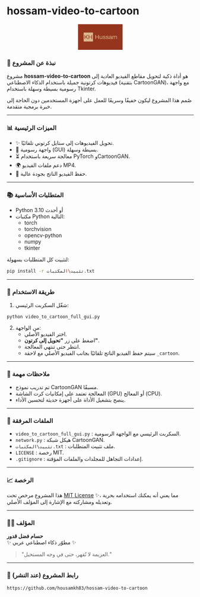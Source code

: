 # hossam-video-to-cartoon

<p align="center">
  <img src="assets/logo.png" alt="شعار KH" width="120"/> <!-- تأكد من وضع الشعار في مجلد assets -->
</p>


### 🔖 نبذة عن المشروع

مشروع **hossam-video-to-cartoon** هو أداة ذكية لتحويل مقاطع الفيديو العادية إلى فيديوهات كرتونية جميلة باستخدام الذكاء الاصطناعي (بتقنية CartoonGAN)، مع واجهة رسومية بسيطة وسهلة باستخدام Tkinter.

صُمم هذا المشروع ليكون خفيفًا وسريعًا للعمل على أجهزة المستخدمين دون الحاجة إلى خبرة برمجية متقدمة.

---

### 📊 الميزات الرئيسية
- ✨ تحويل الفيديوهات إلى ستايل كرتوني تلقائيًا.
- 🔖 واجهة رسومية (GUI) بسيطة وسهلة.
- ⏳ معالجة سريعة باستخدام PyTorch وCartoonGAN.
- 🌍 دعم ملفات الفيديو MP4.
- 💾 حفظ الفيديو الناتج بجودة عالية.

---

### 📚 المتطلبات الأساسية

- Python 3.10 أو أحدث
- مكتبات Python التالية:
  - torch
  - torchvision
  - opencv-python
  - numpy
  - tkinter

لتثبيت كل المتطلبات بسهولة:
```bash
pip install -r تثبيت\المكتبات.txt
```

---

### 🔧 طريقة الاستخدام

1. شغّل السكربت الرئيسي:
```bash
python video_to_cartoon_full_gui.py
```

2. من الواجهة:
   - اختر الفيديو الأصلي.
   - اضغط على زر **"تحويل إلى كرتون"**.
   - انتظر حتى تنتهي المعالجة.
   - سيتم حفظ الفيديو الناتج تلقائيًا بجانب الفيديو الأصلي مع لاحقة `_cartoon`.

---

### 📑 ملاحظات مهمة

- تم تدريب نموذج CartoonGAN مسبقًا.
- المعالجة تعتمد على إمكانيات كرت الشاشة (GPU) أو المعالج (CPU).
- ينصح بتشغيل الأداة على أجهزة حديثة لتحسين الأداء.

---

### 📄 الملفات المرفقة

- `video_to_cartoon_full_gui.py` : السكربت الرئيسي مع الواجهة الرسومية.
- `network.py` : هيكل شبكة CartoonGAN.
- `تثبيت\المكتبات.txt` : ملف تثبيت المتطلبات.
- `LICENSE` : رخصة MIT.
- `.gitignore` : إعدادات التجاهل للمجلدات والملفات المؤقتة.

---

### 📈 الرخصة

هذا المشروع مرخص تحت [MIT License](LICENSE) ✨، مما يعني أنه يمكنك استخدامه بحرية وتعديله ومشاركته مع الإشارة إلى المؤلف الأصلي.

---

### 👨‍💻 المؤلف

**حسام فضل قدور**  
✨ مطوّر ذكاء اصطناعي عربي ✨

> "العزيمة لا تُقهر، حتى في وجه المستحيل."

---

### 📍 رابط المشروع (عند النشر)

```
https://github.com/housamkh83/hossam-video-to-cartoon
